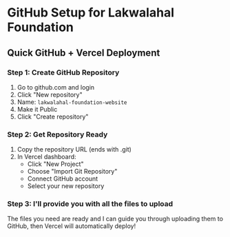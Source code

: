 # GitHub Setup for Lakwalahal Foundation

## Quick GitHub + Vercel Deployment

### Step 1: Create GitHub Repository
1. Go to github.com and login
2. Click "New repository"
3. Name: `lakwalahal-foundation-website`
4. Make it Public
5. Click "Create repository"

### Step 2: Get Repository Ready
1. Copy the repository URL (ends with .git)
2. In Vercel dashboard:
   - Click "New Project"  
   - Choose "Import Git Repository"
   - Connect GitHub account
   - Select your new repository

### Step 3: I'll provide you with all the files to upload

The files you need are ready and I can guide you through uploading them to GitHub, then Vercel will automatically deploy!
